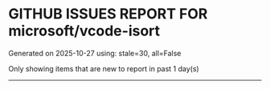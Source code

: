 
# GITHUB ISSUES REPORT FOR microsoft/vcode-isort


Generated on 2025-10-27 using: stale=30, all=False


Only showing items that are new to report in past 1 day(s)


---




















